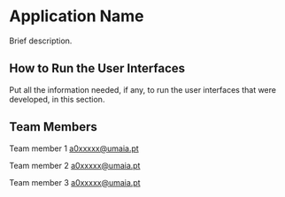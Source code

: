 # Application Name

Brief description.

## How to Run the User Interfaces

Put all the information needed, if any, to run the user interfaces that were developed, in this section.

## Team Members

Team member 1 a0xxxxx@umaia.pt

Team member 2 a0xxxxx@umaia.pt

Team member 3 a0xxxxx@umaia.pt
